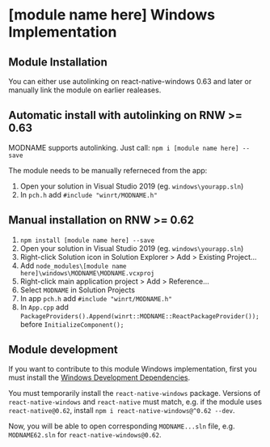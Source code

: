 # [module name here] Windows Implementation

## Module Installation
You can either use autolinking on react-native-windows 0.63 and later or manually link the module on earlier realeases.

## Automatic install with autolinking on RNW >= 0.63
MODNAME supports autolinking. Just call: `npm i [module name here] --save`

The module needs to be manually referneced from the app:
1. Open your solution in Visual Studio 2019 (eg. `windows\yourapp.sln`)
2. In `pch.h` add `#include "winrt/MODNAME.h"`

## Manual installation on RNW >= 0.62
1. `npm install [module name here] --save`
2. Open your solution in Visual Studio 2019 (eg. `windows\yourapp.sln`)
3. Right-click Solution icon in Solution Explorer > Add > Existing Project...
4. Add `node_modules\[module name here]\windows\MODNAME\MODNAME.vcxproj`
5. Right-click main application project > Add > Reference...
6. Select `MODNAME` in Solution Projects
7. In app `pch.h` add `#include "winrt/MODNAME.h"`
8. In `App.cpp` add `PackageProviders().Append(winrt::MODNAME::ReactPackageProvider());` before `InitializeComponent();`

## Module development

If you want to contribute to this module Windows implementation, first you must install the [Windows Development Dependencies](https://aka.ms/rnw-deps).

You must temporarily install the `react-native-windows` package. Versions of `react-native-windows` and `react-native` must match, e.g. if the module uses `react-native@0.62`, install `npm i react-native-windows@^0.62 --dev`.

Now, you will be able to open corresponding `MODNAME...sln` file, e.g. `MODNAME62.sln` for `react-native-windows@0.62`.
